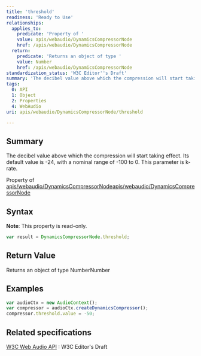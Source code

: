 ```yaml
---
title: 'threshold'
readiness: 'Ready to Use'
relationships:
  applies_to:
    predicate: 'Property of '
    value: apis/webaudio/DynamicsCompressorNode
    href: /apis/webaudio/DynamicsCompressorNode
  return:
    predicate: 'Returns an object of type '
    value: Number
    href: /apis/webaudio/DynamicsCompressorNode
standardization_status: 'W3C Editor''s Draft'
summary: 'The decibel value above which the compression will start taking effect. Its default value is -24, with a nominal range of -100 to 0. This parameter is k-rate.'
tags:
  0: API
  1: Object
  2: Properties
  4: WebAudio
uri: apis/webaudio/DynamicsCompressorNode/threshold

---
```

## Summary

The decibel value above which the compression will start taking effect. Its default value is -24, with a nominal range of -100 to 0. This parameter is k-rate.

Property of [apis/webaudio/DynamicsCompressorNode](/apis/webaudio/DynamicsCompressorNode)[apis/webaudio/DynamicsCompressorNode](/apis/webaudio/DynamicsCompressorNode)

## Syntax

**Note**: This property is read-only.

``` js
var result = DynamicsCompressorNode.threshold;
```

## Return Value

Returns an object of type NumberNumber

## Examples

``` js
var audioCtx = new AudioContext();
var compressor = audioCtx.createDynamicsCompressor();
compressor.threshold.value = -50;
```

## Related specifications

[W3C Web Audio API](http://webaudio.github.io/web-audio-api/)
:   W3C Editor's Draft
